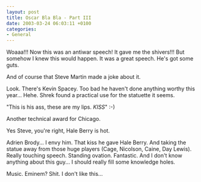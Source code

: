 ```yaml
---
layout: post
title: Oscar Bla Bla - Part III
date: 2003-03-24 06:03:11 +0100
categories:
- General
---
```

Woaaa!!! Now this was an antiwar speech! It gave me the shivers!!! But somehow I knew this would happen. It was a great speech. He's got some guts.

And of course that Steve Martin made a joke about it.

Look. There's Kevin Spacey. Too bad he haven't done anything worthy this year... Hehe. Shrek found a practical use for the statuette it seems.

"This is his ass, these are my lips. *KISS*" :-)

Another technical award for Chicago.

Yes Steve, you're right, Hale Berry is hot.

Adrien Brody... I envy him. That kiss he gave Hale Berry. And taking the statue away from those huge players (Cage, Nicolson, Caine, Day Lewis). Really touching speech. Standing ovation. Fantastic. And I don't know anything about this guy... I should really fill some knowledge holes.

Music. Eminem? Shit. I don't like this...
